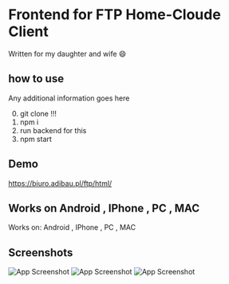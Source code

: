 # Frontend for FTP Home-Cloude Client
Written for my daughter and wife 😄


## how to use

Any additional information goes here

0. git clone !!!
1. npm i
2. run backend for this
3. npm start
## Demo


https://biuro.adibau.pl/ftp/html/

## Works on  Android ,    IPhone ,   PC ,  MAC
Works on:   Android ,    IPhone ,   PC ,  MAC
## Screenshots
![App Screenshot](https://www.biuro.adibau.pl/zdjecia/login.png)
![App Screenshot](https://www.biuro.adibau.pl/zdjecia/ftpView.png)
![App Screenshot](https://www.biuro.adibau.pl/zdjecia/ftpOptions.png)
